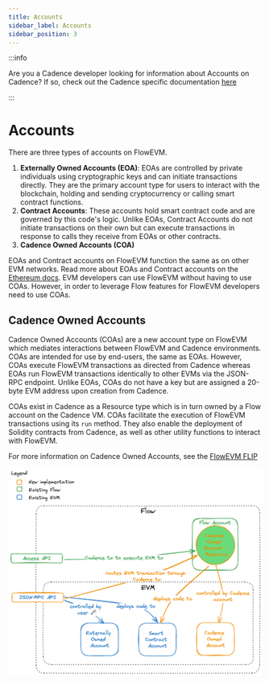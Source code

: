 ```yaml
---
title: Accounts
sidebar_label: Accounts
sidebar_position: 3
---
```


:::info

Are you a Cadence developer looking for information about Accounts on Cadence? If so, check out the Cadence specific documentation [here](../../build/basics/accounts.md)

:::

# Accounts

There are three types of accounts on FlowEVM.

1. **Externally Owned Accounts (EOA)**: EOAs are controlled by private individuals using cryptographic keys and can initiate transactions directly. They are the primary account type for users to interact with the blockchain, holding and sending cryptocurrency or calling smart contract functions.
2. **Contract Accounts**: These accounts hold smart contract code and are governed by this code's logic. Unlike EOAs, Contract Accounts do not initiate transactions on their own but can execute transactions in response to calls they receive from EOAs or other contracts.
3. **Cadence Owned Accounts (COA)**

EOAs and Contract accounts on FlowEVM function the same as on other EVM networks.  Read more about EOAs and Contract 
accounts on the [Ethereum docs](https://ethereum.org/developers/docs/accounts). EVM developers can use FlowEVM without
having to use COAs. However, in order to leverage Flow features for FlowEVM developers need to use COAs.

## Cadence Owned Accounts

Cadence Owned Accounts (COAs) are a new account type on FlowEVM which mediates interactions between FlowEVM and Cadence 
environments. COAs are intended for use by end-users, the same as EOAs. However, COAs execute FlowEVM transactions as 
directed from Cadence whereas EOAs run FlowEVM transactions identically to other EVMs via the JSON-RPC endpoint. 
Unlike EOAs, COAs do not have a key but are assigned a 20-byte EVM address upon creation from Cadence. 

COAs exist in Cadence as a Resource type which is in turn owned by a Flow account on the Cadence VM. COAs facilitate 
the execution of FlowEVM transactions using its `run` method. They also enable the deployment of Solidity contracts from
Cadence, as well as other utility functions to interact with FlowEVM.

For more information on Cadence Owned Accounts, see the [FlowEVM FLIP](https://github.com/onflow/flips/pull/225/files)

![FlowEVM-Account-Model](flow-evm-account-model.png)